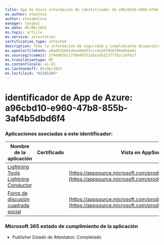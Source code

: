 ```yaml
---
title: App de Azure información de identificador de a96cbd10-e960-47b8-855b-3af4b5dbd6f4
ms.author: elmalova
author: elenamalova
manager: tonybal
ms.date: 05/06/2022
ms.topic: article
ms.service: attestation
certification_type: attested
description: Toda la información de seguridad y cumplimiento disponible para a96cbd10-e960-47b8-855b-3af4b5dbd6f4.
ms.openlocfilehash: a8ad62bbb2deedde931ccc9a267050f00e0bee61
ms.sourcegitcommit: 2f4d962dc1778849751d2e1db212ff702c247627
ms.translationtype: MT
ms.contentlocale: es-ES
ms.lasthandoff: 05/06/2022
ms.locfileid: "65265369"
---
```

# <a name="azure-app-id-a96cbd10-e960-47b8-855b-3af4b5dbd6f4"></a>identificador de App de Azure: a96cbd10-e960-47b8-855b-3af4b5dbd6f4


### <a name="apps-associated-with-this-id"></a>Aplicaciones asociadas a este identificador:
| **Nombre de la aplicación** | **Certificado** | **Vista en AppSource** |
|--------------|---------------|-----------------------|
| [Lightning Tools Lightning Conductor](../forward/WA200001926.md) |  | [https://appsource.microsoft.com/product/office/WA200001926](https://appsource.microsoft.com/product/office/WA200001926) |
| [Foros de discusión cuadrada social](../forward/WA200001925.md) |  | [https://appsource.microsoft.com/product/office/WA200001925](https://appsource.microsoft.com/product/office/WA200001925) |

### <a name="microsoft-365-app-compliance-status"></a>Microsoft 365 estado de cumplimiento de la aplicación
- Publisher Estado de Attestaton: Completado
